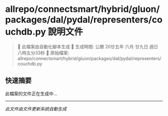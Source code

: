 # allrepo/connectsmart/hybrid/gluon/packages/dal/pydal/representers/couchdb.py 說明文件

> 🚧 此檔案由自動化腳本生成
> 📅 生成時間: 公曆 20廿五年 六月 廿九日 週日 八時五分33秒
> 📂 原始檔案: allrepo/connectsmart/hybrid/gluon/packages/dal/pydal/representers/couchdb.py

## 快速摘要
此檔案的文件正在生成中...

<!-- 實際使用時，這裡會是 Claude Code 生成的完整文件內容 -->

---
*此文件由文件更新系統自動生成*
